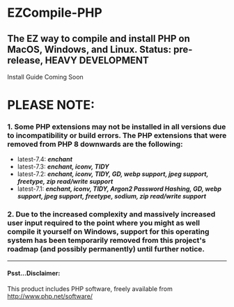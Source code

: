 # EZCompile-PHP
## The EZ way to compile and install PHP on MacOS, Windows, and Linux. Status: pre-release, HEAVY DEVELOPMENT
Install Guide Coming Soon

# PLEASE NOTE:
### 1. Some PHP extensions may not be installed in all versions due to incompatibility or build errors. The PHP extensions that were removed from PHP 8 downwards are the following:
  * latest-7.4: ***enchant***
  * latest-7.3: ***enchant, iconv, TIDY***
  * latest-7.2: ***enchant, iconv, TIDY, GD, webp support, jpeg support, freetype, zip read/write support***
  * latest-7.1: ***enchant, iconv, TIDY, Argon2 Password Hashing, GD, webp support, jpeg support, freetype, sodium, zip read/write support***
  
### 2. Due to the increased complexity and massively increased user input required to the point where you might as well compile it yourself on Windows, support for this operating system has been temporarily removed from this project's roadmap (and possibly permanently) until further notice.
---
#### Psst...Disclaimer:

This product includes PHP software, freely available from <http://www.php.net/software/>

